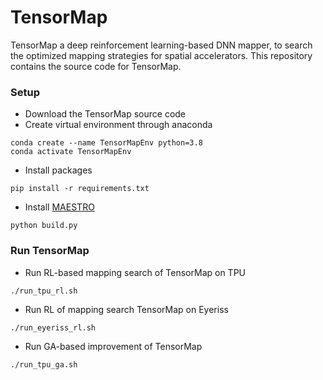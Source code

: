 # TensorMap

TensorMap a deep reinforcement learning-based DNN mapper, 
to search the optimized mapping strategies for spatial accelerators.
This repository contains the source code for TensorMap.

### Setup ###
* Download the TensorMap source code
* Create virtual environment through anaconda
```
conda create --name TensorMapEnv python=3.8
conda activate TensorMapEnv
```
* Install packages
   
```
pip install -r requirements.txt
```

* Install [MAESTRO](https://github.com/maestro-project/maestro.git)
```
python build.py
```

### Run TensorMap ###

* Run RL-based mapping search of TensorMap on TPU
```
./run_tpu_rl.sh
```

* Run RL of mapping search TensorMap on Eyeriss
```
./run_eyeriss_rl.sh
```

* Run GA-based improvement of TensorMap
```
./run_tpu_ga.sh
```